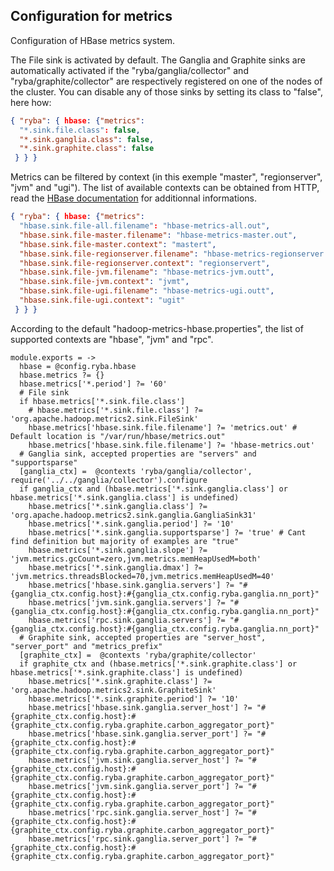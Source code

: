 
## Configuration for metrics

Configuration of HBase metrics system.

The File sink is activated by default. The Ganglia and Graphite sinks are
automatically activated if the "ryba/ganglia/collector" and
"ryba/graphite/collector" are respectively registered on one of the nodes of the
cluster. You can disable any of those sinks by setting its class to "false", here
how:

```json
{ "ryba": { hbase: {"metrics": 
  "*.sink.file.class": false, 
  "*.sink.ganglia.class": false, 
  "*.sink.graphite.class": false
 } } }
```

Metrics can be filtered by context (in this exemple "master", "regionserver",
"jvm" and "ugi"). The list of available contexts can be obtained from HTTP, read
the [HBase documentation](http://hbase.apache.org/book.html#_hbase_metrics) for
additionnal informations.

```json
{ "ryba": { hbase: {"metrics": 
  "hbase.sink.file-all.filename": "hbase-metrics-all.out",
  "hbase.sink.file-master.filename": "hbase-metrics-master.out",
  "hbase.sink.file-master.context": "mastert",
  "hbase.sink.file-regionserver.filename": "hbase-metrics-regionserver.outt",
  "hbase.sink.file-regionserver.context": "regionservert",
  "hbase.sink.file-jvm.filename": "hbase-metrics-jvm.outt",
  "hbase.sink.file-jvm.context": "jvmt",
  "hbase.sink.file-ugi.filename": "hbase-metrics-ugi.outt",
  "hbase.sink.file-ugi.context": "ugit"
 } } }
```

According to the default "hadoop-metrics-hbase.properties", the list of
supported contexts are "hbase", "jvm" and "rpc".

    module.exports = ->
      hbase = @config.ryba.hbase
      hbase.metrics ?= {}
      hbase.metrics['*.period'] ?= '60'
      # File sink
      if hbase.metrics['*.sink.file.class']
        # hbase.metrics['*.sink.file.class'] ?= 'org.apache.hadoop.metrics2.sink.FileSink'
        hbase.metrics['hbase.sink.file.filename'] ?= 'metrics.out' # Default location is "/var/run/hbase/metrics.out"
        hbase.metrics['hbase.sink.file.filename'] ?= 'hbase-metrics.out'
      # Ganglia sink, accepted properties are "servers" and "supportsparse"
      [ganglia_ctx] =  @contexts 'ryba/ganglia/collector', require('../../ganglia/collector').configure
      if ganglia_ctx and (hbase.metrics['*.sink.ganglia.class'] or hbase.metrics['*.sink.ganglia.class'] is undefined)
        hbase.metrics['*.sink.ganglia.class'] ?= 'org.apache.hadoop.metrics2.sink.ganglia.GangliaSink31'
        hbase.metrics['*.sink.ganglia.period'] ?= '10'
        hbase.metrics['*.sink.ganglia.supportsparse'] ?= 'true' # Cant find definition but majority of examples are "true"
        hbase.metrics['*.sink.ganglia.slope'] ?= 'jvm.metrics.gcCount=zero,jvm.metrics.memHeapUsedM=both'
        hbase.metrics['*.sink.ganglia.dmax'] ?= 'jvm.metrics.threadsBlocked=70,jvm.metrics.memHeapUsedM=40'
        hbase.metrics['hbase.sink.ganglia.servers'] ?= "#{ganglia_ctx.config.host}:#{ganglia_ctx.config.ryba.ganglia.nn_port}"
        hbase.metrics['jvm.sink.ganglia.servers'] ?= "#{ganglia_ctx.config.host}:#{ganglia_ctx.config.ryba.ganglia.nn_port}"
        hbase.metrics['rpc.sink.ganglia.servers'] ?= "#{ganglia_ctx.config.host}:#{ganglia_ctx.config.ryba.ganglia.nn_port}"
      # Graphite sink, accepted properties are "server_host", "server_port" and "metrics_prefix"
      [graphite_ctx] =  @contexts 'ryba/graphite/collector'
      if graphite_ctx and (hbase.metrics['*.sink.graphite.class'] or hbase.metrics['*.sink.graphite.class'] is undefined)
        hbase.metrics['*.sink.graphite.class'] ?= 'org.apache.hadoop.metrics2.sink.GraphiteSink'
        hbase.metrics['*.sink.graphite.period'] ?= '10'
        hbase.metrics['hbase.sink.ganglia.server_host'] ?= "#{graphite_ctx.config.host}:#{graphite_ctx.config.ryba.graphite.carbon_aggregator_port}"
        hbase.metrics['hbase.sink.ganglia.server_port'] ?= "#{graphite_ctx.config.host}:#{graphite_ctx.config.ryba.graphite.carbon_aggregator_port}"
        hbase.metrics['jvm.sink.ganglia.server_host'] ?= "#{graphite_ctx.config.host}:#{graphite_ctx.config.ryba.graphite.carbon_aggregator_port}"
        hbase.metrics['jvm.sink.ganglia.server_port'] ?= "#{graphite_ctx.config.host}:#{graphite_ctx.config.ryba.graphite.carbon_aggregator_port}"
        hbase.metrics['rpc.sink.ganglia.server_host'] ?= "#{graphite_ctx.config.host}:#{graphite_ctx.config.ryba.graphite.carbon_aggregator_port}"
        hbase.metrics['rpc.sink.ganglia.server_port'] ?= "#{graphite_ctx.config.host}:#{graphite_ctx.config.ryba.graphite.carbon_aggregator_port}"

  
